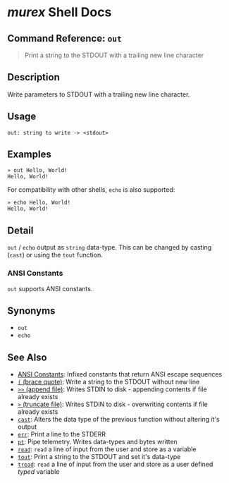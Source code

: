 # _murex_ Shell Docs

## Command Reference: `out`

> Print a string to the STDOUT with a trailing new line character

## Description

Write parameters to STDOUT with a trailing new line character.

## Usage

    out: string to write -> <stdout>

## Examples

    » out Hello, World!
    Hello, World!
    
For compatibility with other shells, `echo` is also supported:

    » echo Hello, World!
    Hello, World!

## Detail

`out` / `echo` output as `string` data-type. This can be changed by casting
(`cast`) or using the `tout` function.

### ANSI Constants

`out` supports ANSI constants.

## Synonyms

* `out`
* `echo`


## See Also

* [ANSI Constants](../user-guide/ansi.md):
  Infixed constants that return ANSI escape sequences
* [`(` (brace quote)](../commands/brace-quote.md):
  Write a string to the STDOUT without new line
* [`>>` (append file)](../commands/greater-than-greater-than.md):
  Writes STDIN to disk - appending contents if file already exists
* [`>` (truncate file)](../commands/greater-than.md):
  Writes STDIN to disk - overwriting contents if file already exists
* [`cast`](../commands/cast.md):
  Alters the data type of the previous function without altering it's output
* [`err`](../commands/err.md):
  Print a line to the STDERR
* [`pt`](../commands/pt.md):
  Pipe telemetry. Writes data-types and bytes written
* [`read`](../commands/read.md):
  `read` a line of input from the user and store as a variable
* [`tout`](../commands/tout.md):
  Print a string to the STDOUT and set it's data-type
* [`tread`](../commands/tread.md):
  `read` a line of input from the user and store as a user defined *typed* variable